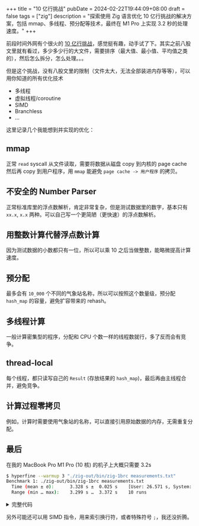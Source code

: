 +++
title = "10 亿行挑战"
pubDate = 2024-02-22T19:44:09+08:00
draft = false
tags = ["zig"]
description = "探索使用 Zig 语言优化 10 亿行挑战的解决方案，包括 mmap、多线程、预分配等技术，最终在 M1 Pro 上实现 3.2 秒的处理速度。"
+++

前段时间外网有个很火的 [10 亿行挑战](https://github.com/gunnarmorling/1brc)，感觉挺有趣，动手试了下。其实之前八股文里就有看过，多少多少行的大文件，需要排序（最大值、最小值、平均值之类的），然后怎么拆分，怎么处理。。。

但是这个挑战，没有八股文里的限制（文件太大，无法全部装进内存等等），可以用你知道的所有优化技术

- 多线程
- 虚拟线程/coroutine
- SIMD
- Branchless
- ...

这里记录几个我能想到并实现的优化：

## mmap

正常 `read` syscall 从文件读取，需要将数据从磁盘 copy 到内核的 page cache 然后再 copy 到用户程序，用 `mmap` 能避免 `page cache -> 用户程序` 的拷贝。

## 不安全的 Number Parser

正常标准库里的浮点数解析，肯定非常复杂，但是测试数据里的数字，基本只有 `xx.x`, `x.x` 两种。可以自己写一个更简陋（更快速）的浮点数解析。

## 用整数计算代替浮点数计算

因为测试数据的小数都只有一位，所以可以乘 10 之后当做整数，能略微提高计算速度。

## 预分配

最多会有 `10_000` 个不同的气象站名称，所以可以按照这个数量级，预分配 `hash_map` 的容量，避免扩容带来的 rehash。

## 多线程计算

一般计算密集型的程序，分配和 CPU 个数一样的线程数就行，多了反而会有竞争。

## thread-local

每个线程，都只读写自己的 `Result` (存放结果的 `hash_map`)，最后再由主线程合并，避免竞争。

## 计算过程零拷贝

例如，计算时需要使用气象站的名称，可以直接引用原始数据的内存，无需重复分配。

## 最后

在我的 MacBook Pro M1 Pro (10 核) 的机子上大概只需要 3.2s

```bash
$ hyperfine --warmup 3 "./zig-out/bin/zig-1brc measurements.txt"
Benchmark 1: ./zig-out/bin/zig-1brc measurements.txt
  Time (mean ± σ):      3.328 s ±  0.025 s    [User: 26.571 s, System: 1.641 s]
  Range (min … max):    3.299 s …  3.372 s    10 runs
```

<details>
  <summary>完整代码</summary>

```zig
const std = @import("std");
const assert = std.debug.assert;
const testing = std.testing;
const Allocator = std.mem.Allocator;

pub fn main() !void {
    const argv = std.os.argv;
    if (argv.len != 2) {
        std.debug.print("Usage: {s} FILE\n", .{argv[0]});
        std.os.exit(2);
    }

    const file = try std.fs.cwd().openFileZ(argv[1], .{});
    defer file.close();
    const data = try std.os.mmap(
        null,
        try file.getEndPos(),
        std.os.PROT.READ,
        std.os.MAP.PRIVATE,
        file.handle,
        0,
    );
    defer std.os.munmap(data);

    var arena = std.heap.ArenaAllocator.init(std.heap.page_allocator);
    defer arena.deinit();
    var wrap = std.heap.ThreadSafeAllocator{ .child_allocator = arena.allocator() };
    try process(wrap.allocator(), data);
}

const Measurement = struct {
    min: i32,
    max: i32,
    sum: i32,
    count: u32 = 1,
};

const Result = std.StringHashMap(Measurement);
const pre_alloc_capacity: usize = 2 << 14;

fn process(allocator: Allocator, data: []const u8) !void {
    const chunks = try getChunks(allocator, data);
    defer allocator.free(chunks);

    var results = try std.ArrayList(Result).initCapacity(allocator, chunks.len);
    defer {
        for (results.items) |*result| {
            result.deinit();
        }
        results.deinit();
    }
    var threads = try std.ArrayList(std.Thread).initCapacity(allocator, chunks.len);
    defer threads.deinit();

    for (0..chunks.len) |idx| {
        try results.append(blk: {
            var m = Result.init(allocator);
            try m.ensureTotalCapacity(pre_alloc_capacity);
            break :blk m;
        });
        try threads.append(try std.Thread.spawn(
            .{},
            worker,
            .{
                data[(if (idx == 0) 0 else chunks[idx - 1])..chunks[idx]],
                &results.items[results.items.len - 1],
            },
        ));
    }
    for (threads.items) |thread| {
        thread.join();
    }

    var merged = Result.init(allocator);
    defer merged.deinit();
    try merged.ensureTotalCapacity(pre_alloc_capacity);
    for (results.items) |result| {
        var iter = result.iterator();
        while (iter.next()) |entry| {
            if (merged.getPtr(entry.key_ptr.*)) |m| {
                m.*.min = @min(m.*.min, entry.value_ptr.*.min);
                m.*.max = @max(m.*.max, entry.value_ptr.*.max);
                m.*.sum += entry.value_ptr.*.sum;
                m.*.count += entry.value_ptr.*.count;
            } else {
                try merged.put(entry.key_ptr.*, entry.value_ptr.*);
            }
        }
    }

    var ids = try std.ArrayList([]const u8).initCapacity(allocator, merged.count());
    defer ids.deinit();
    var iter = merged.keyIterator();
    while (iter.next()) |key| {
        try ids.append(key.*);
    }
    std.sort.pdq([]const u8, ids.items, {}, struct {
        fn lessThan(context: void, lhs: []const u8, rhs: []const u8) bool {
            _ = context;
            return std.mem.order(u8, lhs, rhs) == .lt;
        }
    }.lessThan);

    const stdout = std.io.getStdOut();
    var buf = std.io.bufferedWriter(stdout.writer());
    var writer = buf.writer();
    try writer.writeByte('{');
    for (ids.items, 0..) |id, i| {
        if (i != 0) _ = try writer.write(", ");
        const measurement = merged.get(id).?;
        try writer.print(
            "{s}={d:.1}/{d:.1}/{d:.1}",
            .{
                id,
                @as(f64, @floatFromInt(measurement.min)) / 10,
                @round(@as(f64, @floatFromInt(measurement.sum)) / @as(f64, @floatFromInt(measurement.count))) / 10,
                @as(f64, @floatFromInt(measurement.max)) / 10,
            },
        );
    }
    _ = try writer.write("}\n");
    try buf.flush();
}

fn worker(data: []const u8, result: *Result) !void {
    var offset: usize = 0;
    var semi: usize = undefined;
    var lf: usize = undefined;
    var v: i32 = undefined;
    while (true) {
        semi = std.mem.indexOfScalarPos(u8, data, offset, ';') orelse break;
        lf = semi + 1;

        v = unsafeParseNumber(data, &lf);
        if (result.getPtr(data[offset..semi])) |m| {
            m.*.min = @min(m.*.min, v);
            m.*.max = @max(m.*.max, v);
            m.*.sum += v;
            m.*.count += 1;
        } else {
            try result.put(data[offset..semi], .{
                .min = v,
                .max = v,
                .sum = v,
            });
        }

        offset = lf + 1;
    }
}

inline fn unsafeParseNumber(data: []const u8, offset: *usize) i32 {
    var sign: i32 = 1;
    var res: i32 = 0;
    if (data[offset.*] == '-') {
        sign = -1;
        offset.* += 1;
    }
    while (offset.* < data.len and data[offset.*] != '\n') : (offset.* += 1) {
        if (data[offset.*] == '.') continue;
        res = res * 10 + (data[offset.*] - '0');
    }
    return sign * res;
}

test "unsafeParseNumber" {
    var offset: usize = 0;
    try testing.expectEqual(@as(i32, 123), unsafeParseNumber("12.3", &offset));
    try testing.expectEqual(@as(usize, 4), offset);
    offset = 0;
    try testing.expectEqual(@as(i32, 12), unsafeParseNumber("1.2", &offset));
    try testing.expectEqual(@as(usize, 3), offset);
}

fn getChunks(allocator: Allocator, data: []const u8) ![]usize {
    const cpu_count = try std.Thread.getCpuCount();
    const chunk_size = data.len / cpu_count;
    assert(chunk_size > 0);

    var chunks = try std.ArrayList(usize).initCapacity(allocator, cpu_count);
    defer chunks.deinit();
    var offset: usize = 0;
    while (offset < data.len) {
        offset += chunk_size;
        if (offset >= data.len) {
            try chunks.append(data.len);
            break;
        }

        if (std.mem.indexOfScalarPos(u8, data, offset, '\n')) |idx| {
            offset = idx + 1;
        } else {
            offset = data.len;
        }
        try chunks.append(offset);
    }

    return try chunks.toOwnedSlice();
}
```

</details>

另外可能还可以用 SIMD 指令，用来索引换行符，或者特殊符号 `;`，我还没折腾。
